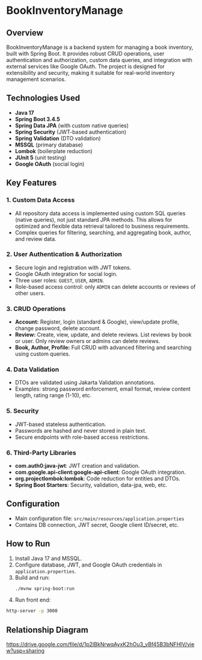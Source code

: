# BookInventoryManage

## Overview
BookInventoryManage is a backend system for managing a book inventory, built with Spring Boot. It provides robust CRUD operations, user authentication and authorization, custom data queries, and integration with external services like Google OAuth. The project is designed for extensibility and security, making it suitable for real-world inventory management scenarios.

## Technologies Used
- **Java 17**
- **Spring Boot 3.4.5**
- **Spring Data JPA** (with custom native queries)
- **Spring Security** (JWT-based authentication)
- **Spring Validation** (DTO validation)
- **MSSQL** (primary database)
- **Lombok** (boilerplate reduction)
- **JUnit 5** (unit testing)
- **Google OAuth** (social login)

## Key Features
### 1. Custom Data Access
- All repository data access is implemented using custom SQL queries (native queries), not just standard JPA methods. This allows for optimized and flexible data retrieval tailored to business requirements.
- Complex queries for filtering, searching, and aggregating book, author, and review data.

### 2. User Authentication & Authorization
- Secure login and registration with JWT tokens.
- Google OAuth integration for social login.
- Three user roles: `GUEST`, `USER`, `ADMIN`.
- Role-based access control: only `ADMIN` can delete accounts or reviews of other users.

### 3. CRUD Operations
- **Account:** Register, login (standard & Google), view/update profile, change password, delete account.
- **Review:** Create, view, update, and delete reviews. List reviews by book or user. Only review owners or admins can delete reviews.
- **Book, Author, Profile:** Full CRUD with advanced filtering and searching using custom queries.

### 4. Data Validation
- DTOs are validated using Jakarta Validation annotations.
- Examples: strong password enforcement, email format, review content length, rating range (1-10), etc.

### 5. Security
- JWT-based stateless authentication.
- Passwords are hashed and never stored in plain text.
- Secure endpoints with role-based access restrictions.

### 6. Third-Party Libraries
- **com.auth0:java-jwt**: JWT creation and validation.
- **com.google.api-client:google-api-client**: Google OAuth integration.
- **org.projectlombok:lombok**: Code reduction for entities and DTOs.
- **Spring Boot Starters**: Security, validation, data-jpa, web, etc.

## Configuration
- Main configuration file: `src/main/resources/application.properties`
- Contains DB connection, JWT secret, Google client ID/secret, etc.

## How to Run
1. Install Java 17 and MSSQL.
2. Configure database, JWT, and Google OAuth credentials in `application.properties`.
3. Build and run:
   ```bash
   ./mvnw spring-boot:run
   ```
4. Run front end:
```bash
http-server -p 3000
```
## Relationship Diagram
https://drive.google.com/file/d/1p2IBkNrwqAyxK2hOu3_vBf45B3bNFHlV/view?usp=sharing


